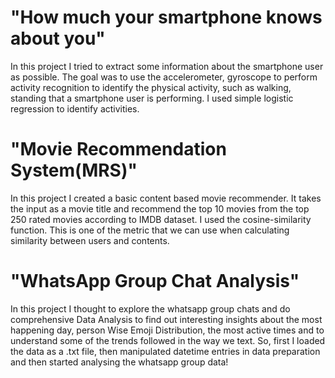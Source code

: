 # "How much your smartphone knows about you"
In this project I tried to extract some information about the smartphone user as possible. The goal was to use the accelerometer, gyroscope to perform activity recognition to identify the physical activity, such as walking, standing that a smartphone user is performing. I used simple logistic regression to identify activities.

# "Movie Recommendation System(MRS)"
In this project I created a basic content based movie recommender. It takes the input as a movie title and recommend the top 10 movies from the top 250 rated movies according to IMDB dataset. I used the cosine-similarity function. This is one of the metric that we can use when calculating similarity between users and contents.

# "WhatsApp Group Chat Analysis"
In this project I thought to explore the whatsapp group chats and do comprehensive Data Analysis to find out interesting insights about the most happening day, person Wise Emoji Distribution, the most active times and to understand some of the trends followed in the way we text. So, first I loaded the data as a .txt file, then manipulated datetime entries in data preparation and then started analysing the whatsapp group data!
